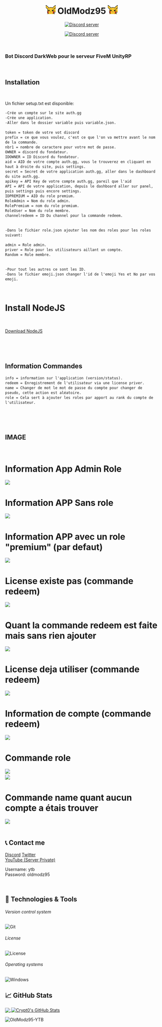 <h1 align="center">
<img src="https://raw.githubusercontent.com/OldModz95-YTB/OldModz95-YTB/main/hi.gif" height="32" />
OldModz95
<img src="https://raw.githubusercontent.com/OldModz95-YTB/OldModz95-YTB/main/hi.gif" height="32" />
</h1>
<p align="center">
  <a href="https://discord.gg/MS6TMgRfqB"><img src="https://discordapp.com/api/guilds/902292316033802310/widget.png?style=banner2" alt="Discord server"></a>
</p>
<p align="center">
  <a href="https://discord.gg/M3sTyHtcK4"><img src="https://discordapp.com/api/guilds/705278191404843051/widget.png?style=banner2" alt="Discord server"></a>
</p>

<br>

### Bot Discord DarkWeb pour le serveur FiveM UnityRP
<br>

## Installation
<br>

Un fichier setup.txt est disponible:
```
-Crée un compte sur le site auth.gg
-Crée une application.
-Aller dans le dossier variable puis variable.json.

token = token de votre vot discord
prefix = ce que vous voulez, c'est ce que l'on va mettre avant le nom de la commande.
nbr1 = nombre de caractere pour votre mot de passe.
OWNER = discord du fondateur.
IDOWNER = ID Discord du fondateur.
aid = AID de votre compte auth.gg, vous le trouverez en cliquant en haut à droite du site, puis settings.
secret = Secret de votre application auth.gg, aller dans le dashboard du site auth.gg.
apikey = API Key de votre compte auth.gg, pareil que l'aid
API = API de votre application, depuis le dashboard aller sur panel, puis settings puis encore settings.
IDPREMIUM = AID du role premium.
RoleAdmin = Nom du role admin.
RolePremium = nom du role premium.
RoleUser = Nom du role membre.
channelredeem = ID Du channel pour la commande redeem.


-Dans le fichier role.json ajouter les nom des roles pour les roles suivant:

admin = Role admin.
priver = Role pour les utilisateurs aillant un compte.
Random = Role membre.


-Pour tout les autres ce sont les ID.
-Dans le fichier emoji.json changer l'id de l'emoji Yes et No par vos emoji.
```

<br>

# Install NodeJS
<br>

[Download NodeJS](https://nodejs.org/en/)

<br>
<br>
<br>

## Information Commandes

```
info = information sur l'application (version/status).
redeem = Enregistrement de l'utilisateur via une license priver.
name = Changer de mot le mot de passe du compte pour changer de pseudo, cette action est aléatoire.
role = Cela sert à ajouter les roles par apport au rank du compte de l'utilisateur.
```


<br>
<br>

<br>

## IMAGE

<br>

# Information App Admin Role
<img src="https://i.imgur.com/x8mHXBg.png">
<br>

# Information APP Sans role
<img src="https://i.imgur.com/OQZvx1t.png">
<br>

# Information APP avec un role "premium" (par defaut)
<img src="https://i.imgur.com/5IzWX7M.png">
<br>

# License existe pas (commande redeem)
<img src="https://i.imgur.com/IJOvD8e.png">
<br>

# Quant la commande redeem est faite mais sans rien ajouter
<img src="https://i.imgur.com/ZhgOu9J.png">
<br>

# License deja utiliser (commande redeem)
<img src="https://i.imgur.com/OhvzoOP.png">
<br>

# Information de compte (commande redeem)
<img src="https://i.imgur.com/2RxSkEa.png">
<br>

# Commande role
<img src="https://i.imgur.com/dmNHRFU.png">
<br>
<img src="https://i.imgur.com/UnWfzHv.png">
<br>

# Commande name quant aucun compte a étais trouver
<img src="https://i.imgur.com/XJeqCLt.png">
<br><br>



## 📞 Contact me

[Discord](https://www.discord.gg/MS6TMgRfqB)
[Twitter](https://twitter.com/oldmodz95)
<br>
[YouTube (Server Private)](https://exotique.fr2.quickconnect.to/?launchApp=SYNO.SDS.VideoStation.AppInstance#!libOldModz95/N4IgNglgRgTghjAniAXCAFgewLYFMD6AbhACa6YC0A7CADQgDGcALrgOaZKohxhh0gADnDa5UARgC+QA)
<p>Username: ytb <br>
Password: oldmodz95</p>

<br />

## 🔧 Technologies & Tools


###### Version control system

![Git](https://img.shields.io/badge/-Git-000000?style=flat&logo=Git&logoColor=F05032)

###### License

![License](https://img.shields.io/github/license/OldModz95-YTB/UnityRP-DarkWeb-BotDiscord)

###### Operating systems

![Windows](https://img.shields.io/badge/-Windows-000000?style=flat&logo=Windows&logoColor=FCC624)


## &#x1f4c8; GitHub Stats

<a href="https://github.com/OldModz95-YTB">
  <img align="center" src="https://github-readme-stats.vercel.app/api/top-langs/?username=OldModz95-YTB&hide=java,html&title_color=ffffff&text_color=c9cacc&icon_color=2bbc8a&bg_color=1d1f21" />
</>
<a href="https://github.com/OldModz95-YTB">
  <img align="center" src="https://github-readme-stats.vercel.app/api?username=OldModz95-YTB&show_icons=true&line_height=27&count_private=true&title_color=ffffff&text_color=c9cacc&icon_color=ffff00&bg_color=1d1f21" alt="Crypt0's GitHub Stats" />
</a>

<p align="left"> <img src="https://komarev.com/ghpvc/?username=OldModz95-YTB" alt="OldModz95-YTB" /> </p>
